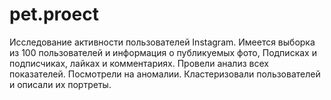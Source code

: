 # pet.proect
Исследование активности пользователей Instagram. Имеется выборка из 100 пользователей и информация о публикуемых фото, Подписках и подписчиках, лайках и комментариях.
Провели анализ всех показателей. Посмотрели на аномалии. Кластеризовали пользователей и описали их портреты.
